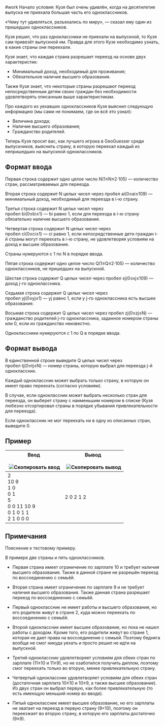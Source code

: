 #work 
Начало условия: Кузя был очень удивлён, когда на десятилетие выпуска не приехала большая часть его одноклассников.

«Чему тут удивляться, разъехались по миру», — сказал ему один из пришедших одноклассников.

Кузя решил, что раз одноклассники не приехали на выпускной, то Кузя сам привезёт выпускной им. Правда для этого Кузе необходимо узнать, в какие страны они переехали.

Кузя знает, что каждая страна разрешает переезд на основе двух характеристик:

- Минимальный доход, необходимый для проживания;
- Обязательное наличие высшего образования.

Также Кузя знает, что некоторые страны разрешают переезд непосредственным детям своих граждан без необходимости удовлетворять описанным выше характеристикам.

Про каждого из уехавших одноклассников Кузя выяснил следующую информацию (мы сами не понимаем, где он всё это узнал):

- Величина дохода;
- Наличие высшего образования;
- Гражданство родителей.

Теперь Кузя просит вас, как лучшего игрока в GeoGuesser среди выпускников, выяснить страну, в которую переехал каждый из непришедших на выпускной одноклассников.

## Формат ввода

Первая строка содержит одно целое число N(1≤N≤2⋅105) — количество стран, рассматриваемых для переезда.

Вторая строка содержит N целых чисел через пробел ai(0≤ai≤109) — минимальный доход, необходимый для переезда в i-ю страну.

Третья строка содержит N целых чисел через пробел bi(0≤bi≤1) — bi равно 1, если для переезда в i-ю страну обязательно наличие высшего образования.

Четвертая строка содержит N целых чисел через пробел ci(0≤ci≤1) — ci равно 1, если непосредственные дети граждан i-й страны могут переехать в i-ю страну, не удовлетворяя условиям на доход и высшее образование.

Страны нумеруются с 1 по N в порядке ввода.

Пятая строка содержит одно целое число Q(1≤Q≤2⋅105) — количество одноклассников, не пришедших на выпускной.

Шестая строка содержит Q целых чисел через пробел xj(0≤xj≤109) — доход j-го одноклассника.

Седьмая строка содержит Q целых чисел через пробел yj(0≤yj≤1) — yj равно 1, если у j-го одноклассника есть высшее образование.

Восьмая строка содержит Q целых чисел через пробел zj(0≤zj≤N) — гражданство родителей j-го одноклассника, заданное номером страны или 0, если их гражданство неизвестно.

Одноклассники нумеруются с 1 по Q в порядке ввода.

## Формат вывода

В единственной строке выведите Q целых чисел через пробел tj(0≤tj≤N) — номер страны, которую выбрал для переезда j-й одноклассник.

Каждый одноклассник может выбрать только страну, в которую он имеет право переехать (согласно условиям).

В случае, если одноклассник может выбрать несколько стран для переезда, он выберет страну с наименьшим номером в списке (Кузя любезно отсортировал страны в порядке убывания привлекательности для переезда).

Если одноклассник не мог переехать ни в одну из описанных стран, выведите 0.

## Пример

|Ввод<br><br> ![Скопировать ввод](https://yastatic.net/lego/_/La6qi18Z8LwgnZdsAr1qy1GwCwo.gif)|Вывод<br><br> ![Скопировать вывод](https://yastatic.net/lego/_/La6qi18Z8LwgnZdsAr1qy1GwCwo.gif)|
|---|---|
|2<br>10 9<br>1 0<br>0 1<br>5<br>0 0 11 10 9<br>0 1 0 1 1<br>2 1 0 0 0|2 0 2 1 2|

## Примечания

Пояснение к тестовому примеру.

В примере две страны и пять одноклассников.

- Первая страна имеет ограничение по зарплате 10 и требует наличия высшего образования. Также в данной стране не разрешён переезд по воссоединению с семьёй.
- Вторая страна имеет ограничение по зарплате 9 и не требует наличия высшего образования. Также данная страна разрешает переезд по воссоединению с семьёй.

- Первый одноклассник не имеет работы и высшего образования, но его родители живут в стране 2, куда можно переехать по воссоединению с семьёй.
- Второй одноклассник имеет высшее образование, но пока не нашел работы с доходом. Кроме того, его родители живут во стране 1, которая не дает права на воссоединение с семьей. Поэтому бедняга вообще не смог никуда уехать и просто решил не идти на выпускной.
- Третий одноклассник удовлетворяет условиям для обеих стран по зарплате (11≥10 и 11≥9), но не озаботился получить диплом, поэтому смог переехать только во вторую, менее привлекательную страну.
- Четвертый одноклассник удовлетворяет условиям для обеих стран (достаточная зарплата 10≥10 и 10≥9, а также высшее образование). Из двух стран он выбрал первую, как более привлекательную (то есть имеющую меньший номер во вводе).
- Пятый одноклассник имеет высшее образование, но его зарплаты не хватает на переезд в первую страну (9<10), поэтому он переезжает во вторую страну, в которую его зарплаты достаточно (9≥9).